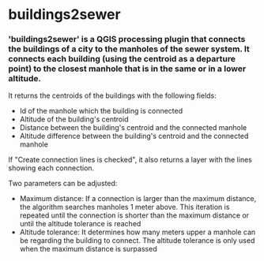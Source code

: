 # buildings2sewer

### 'buildings2sewer' is a QGIS processing plugin that connects the buildings of a city to the manholes of the sewer system. It connects each building (using the centroid as a departure point) to the closest manhole that is in the same or in a lower altitude.

It returns the centroids of the buildings with the following fields:

  - Id of the manhole which the building is connected
  - Altitude of the building's centroid
  - Distance between the building's centroid and the connected manhole
  - Altitude difference between the building's centroid and the connected manhole

If "Create connection lines is checked", it also returns a layer with the lines showing each connection.

Two parameters can be adjusted:

  - Maximum distance: If a connection is larger than the maximum distance, the algorithm searches manholes 1 meter above. This iteration is repeated until the connection is shorter than the maximum distance or until the altitude tolerance is reached
  - Altitude tolerance: It determines how many meters upper a manhole can be regarding the building to connect. The altitude tolerance is only used when the maximum distance is surpassed
